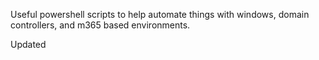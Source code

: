 Useful powershell scripts to help automate things with windows, domain controllers, and m365 based environments.

Updated